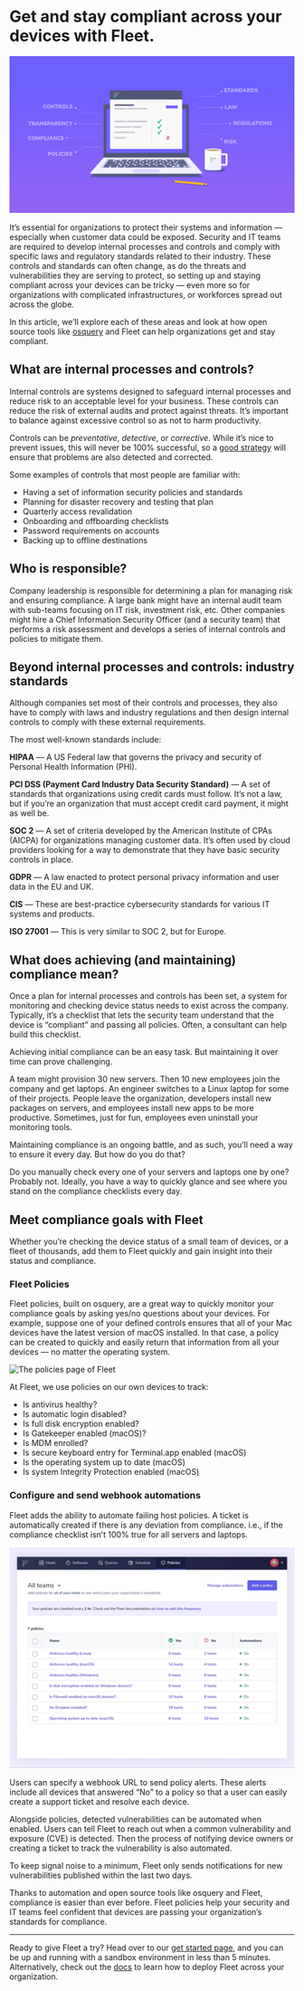 # Get and stay compliant across your devices with Fleet.

![A laptop using Fleet](../website/assets/images/articles/get-and-stay-compliant-cover-700x385@2x.png)

It’s essential for organizations to protect their systems and information — especially when customer data could be exposed. Security and IT teams are required to develop internal processes and controls and comply with specific laws and regulatory standards related to their industry. These controls and standards can often change, as do the threats and vulnerabilities they are serving to protect, so setting up and staying compliant across your devices can be tricky — even more so for organizations with complicated infrastructures, or workforces spread out across the globe.

In this article, we’ll explore each of these areas and look at how open source tools like [osquery](https://osquery.io/) and Fleet can help organizations get and stay compliant.

## What are internal processes and controls?

Internal controls are systems designed to safeguard internal processes and reduce risk to an acceptable level for your business. These controls can reduce the risk of external audits and protect against threats. It’s important to balance against excessive control so as not to harm productivity.

Controls can be *preventative*, *detective*, or *corrective*. While it’s nice to prevent issues, this will never be 100% successful, so a [good strategy](https://fleetdm.com/handbook/security#how-we-protect-end-user-devices) will ensure that problems are also detected and corrected.

Some examples of controls that most people are familiar with:

- Having a set of information security policies and standards
- Planning for disaster recovery and testing that plan
- Quarterly access revalidation
- Onboarding and offboarding checklists
- Password requirements on accounts
- Backing up to offline destinations

## Who is responsible?

Company leadership is responsible for determining a plan for managing risk and ensuring compliance. A large bank might have an internal audit team with sub-teams focusing on IT risk, investment risk, etc. Other companies might hire a Chief Information Security Officer (and a security team) that performs a risk assessment and develops a series of internal controls and policies to mitigate them.


## Beyond internal processes and controls: industry standards

Although companies set most of their controls and processes, they also have to comply with laws and industry regulations and then design internal controls to comply with these external requirements.

The most well-known standards include:

**HIPAA** — A US Federal law that governs the privacy and security of Personal Health Information (PHI).

**PCI DSS (Payment Card Industry Data Security Standard)** — A set of standards that organizations using credit cards must follow. It’s not a law, but if you’re an organization that must accept credit card payment, it might as well be.

**SOC 2** — A set of criteria developed by the American Institute of CPAs (AICPA) for organizations managing customer data. It’s often used by cloud providers looking for a way to demonstrate that they have basic security controls in place.

**GDPR** — A law enacted to protect personal privacy information and user data in the EU and UK.

**CIS** — These are best-practice cybersecurity standards for various IT systems and products.

**ISO 27001** — This is very similar to SOC 2, but for Europe.

## What does achieving (and maintaining) compliance mean?

Once a plan for internal processes and controls has been set, a system for monitoring and checking device status needs to exist across the company. Typically, it’s a checklist that lets the security team understand that the device is “compliant” and passing all policies. Often, a consultant can help build this checklist.

Achieving initial compliance can be an easy task. But maintaining it over time can prove challenging.

A team might provision 30 new servers. Then 10 new employees join the company and get laptops. An engineer switches to a Linux laptop for some of their projects. People leave the organization, developers install new packages on servers, and employees install new apps to be more productive. Sometimes, just for fun, employees even uninstall your monitoring tools.

Maintaining compliance is an ongoing battle, and as such, you’ll need a way to ensure it every day. But how do you do that?

Do you manually check every one of your servers and laptops one by one? Probably not. Ideally, you have a way to quickly glance and see where you stand on the compliance checklists every day.

## Meet compliance goals with Fleet

Whether you’re checking the device status of a small team of devices, or a fleet of thousands, add them to Fleet quickly and gain insight into their status and compliance.

### Fleet Policies

Fleet policies, built on osquery, are a great way to quickly monitor your compliance goals by asking yes/no questions about your devices. For example, suppose one of your defined controls ensures that all of your Mac devices have the latest version of macOS installed. In that case, a policy can be created to quickly and easily return that information from all your devices — no matter the operating system.

![The policies page of Fleet](../website/assets/images/articles/get-and-stay-compliant-1-700x523@2x.png)

At Fleet, we use policies on our own devices to track:

- Is antivirus healthy?
- Is automatic login disabled?
- Is full disk encryption enabled?
- Is Gatekeeper enabled (macOS)?
- Is MDM enrolled?
- Is secure keyboard entry for Terminal.app enabled (macOS)
- Is the operating system up to date (macOS)
- Is system Integrity Protection enabled (macOS)

### Configure and send webhook automations

Fleet adds the ability to automate failing host policies. A ticket is automatically created if there is any deviation from compliance. i.e., if the compliance checklist isn’t 100% true for all servers and laptops.

![Manage automations with Fleet](../website/assets/images/articles/get-and-stay-compliant-2-515x400@2x.gif)

Users can specify a webhook URL to send policy alerts. These alerts include all devices that answered “No” to a policy so that a user can easily create a support ticket and resolve each device.

Alongside policies, detected vulnerabilities can be automated when enabled. Users can tell Fleet to reach out when a common vulnerability and exposure (CVE) is detected. Then the process of notifying device owners or creating a ticket to track the vulnerability is also automated.

To keep signal noise to a minimum, Fleet only sends notifications for new vulnerabilities published within the last two days.

Thanks to automation and open source tools like osquery and Fleet, compliance is easier than ever before. Fleet policies help your security and IT teams feel confident that devices are passing your organization’s standards for compliance.

---

Ready to give Fleet a try? Head over to our [get started page](https://fleetdm.com/get-started), and you can be up and running with a sandbox environment in less than 5 minutes. Alternatively, check out the [docs](https://fleetdm.com/docs) to learn how to deploy Fleet across your organization.


<meta name="category" value="product">
<meta name="authorFullName" value="Drew Baker">
<meta name="authorGitHubUsername" value="DrewBakerfdm">
<meta name="publishedOn" value="2022-03-09">
<meta name="articleTitle" value="Get and stay compliant across your devices with Fleet.">
<meta name="articleImageUrl" value="../website/assets/images/articles/get-and-stay-compliant-cover-700x385@2x.png">